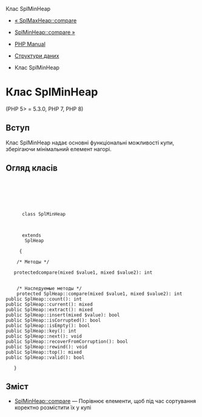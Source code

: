 Клас SplMinHeap

-   [« SplMaxHeap::compare](splmaxheap.compare.html)
    
-   [SplMinHeap::compare »](splminheap.compare.html)
    
-   [PHP Manual](index.html)
    
-   [Структури даних](spl.datastructures.html)
    
-   Клас SplMinHeap
    

# Клас SplMinHeap

(PHP 5> = 5.3.0, PHP 7, PHP 8)

## Вступ

Клас SplMinHeap надає основні функціональні можливості купи, зберігаючи мінімальний елемент нагорі.

## Огляд класів

```classsynopsis

     
    

    
     
      class SplMinHeap
     

     
      extends
       SplHeap
     
     {

    /* Методы */
    
   protectedcompare(mixed $value1, mixed $value2): int


    /* Наследуемые методы */
    protected SplHeap::compare(mixed $value1, mixed $value2): int
public SplHeap::count(): int
public SplHeap::current(): mixed
public SplHeap::extract(): mixed
public SplHeap::insert(mixed $value): bool
public SplHeap::isCorrupted(): bool
public SplHeap::isEmpty(): bool
public SplHeap::key(): int
public SplHeap::next(): void
public SplHeap::recoverFromCorruption(): bool
public SplHeap::rewind(): void
public SplHeap::top(): mixed
public SplHeap::valid(): bool

   }
```

## Зміст

-   [SplMinHeap::compare](splminheap.compare.html) — Порівнює елементи, щоб під час сортування коректно розмістити їх у купі